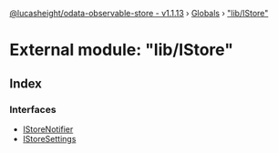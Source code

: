 [@lucasheight/odata-observable-store - v1.1.13](../README.md) › [Globals](../globals.md) › ["lib/IStore"](_lib_istore_.md)

# External module: "lib/IStore"

## Index

### Interfaces

* [IStoreNotifier](../interfaces/_lib_istore_.istorenotifier.md)
* [IStoreSettings](../interfaces/_lib_istore_.istoresettings.md)
